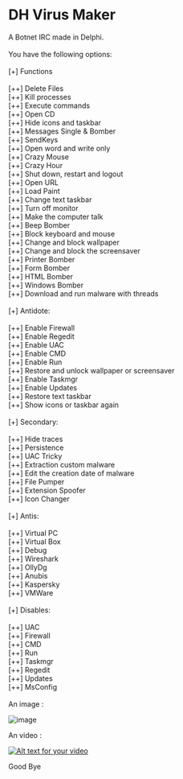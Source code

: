 DH Virus Maker
==============

A Botnet IRC made in Delphi.<br>
<br>
You have the following options:<br>
<br>
[+] Functions<br>
<br>
[++] Delete Files<br>
[++] Kill processes<br>
[++] Execute commands<br>
[++] Open CD<br>
[++] Hide icons and taskbar<br>
[++] Messages Single & Bomber<br>
[++] SendKeys<br>
[++] Open word and write only<br>
[++] Crazy Mouse<br>
[++] Crazy Hour<br>
[++] Shut down, restart and logout<br>
[++] Open URL<br>
[++] Load Paint<br>
[++] Change text taskbar<br>
[++] Turn off monitor<br>
[++] Make the computer talk<br>
[++] Beep Bomber<br>
[++] Block keyboard and mouse<br>
[++] Change and block wallpaper<br>
[++] Change and block the screensaver<br>
[++] Printer Bomber<br>
[++] Form Bomber<br>
[++] HTML Bomber<br>
[++] Windows Bomber<br>
[++] Download and run malware with threads<br>
<br>
[+] Antidote:<br>
<br>
[++] Enable Firewall<br>
[++] Enable Regedit<br>
[++] Enable UAC<br>
[++] Enable CMD<br>
[++] Enable Run<br>
[++] Restore and unlock wallpaper or screensaver<br>
[++] Enable Taskmgr<br>
[++] Enable Updates<br>
[++] Restore text taskbar<br>
[++] Show icons or taskbar again<br>
<br>
[+] Secondary:<br>
<br>
[++] Hide traces<br>
[++] Persistence<br>
[++] UAC Tricky<br>
[++] Extraction custom malware<br>
[++] Edit the creation date of malware<br>
[++] File Pumper<br>
[++] Extension Spoofer<br>
[++] Icon Changer<br>
<br>
[+] Antis:<br>
<br>
[++] Virtual PC<br>
[++] Virtual Box<br>
[++] Debug<br>
[++] Wireshark<br>
[++] OllyDg<br>
[++] Anubis<br>
[++] Kaspersky<br>
[++] VMWare<br>
<br>
[+] Disables:<br>
<br>
[++] UAC<br>
[++] Firewall<br>
[++] CMD<br>
[++] Run<br>
[++] Taskmgr<br>
[++] Regedit<br>
[++] Updates<br>
[++] MsConfig<br>
<br>
An image : 

![image](http://doddyhackman.webcindario.com/images/dhvirusmaker20.jpg)

An video : 

[![Alt text for your video](http://img.youtube.com/vi/ejVc4RsCQH8/0.jpg)](https://www.youtube.com/watch?v=ejVc4RsCQH8)

Good Bye
